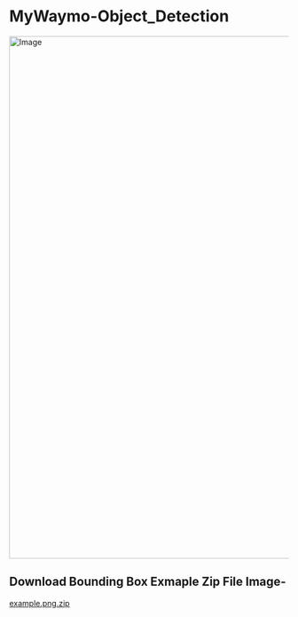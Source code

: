 # MyWaymo-Object_Detection


<img width="943" alt="Image" src="https://github.com/user-attachments/assets/af08432a-9116-4e46-906c-82a99808199f" />

## Download Bounding Box Exmaple Zip File Image-
[example.png.zip](https://github.com/user-attachments/files/19377235/example.png.zip)
